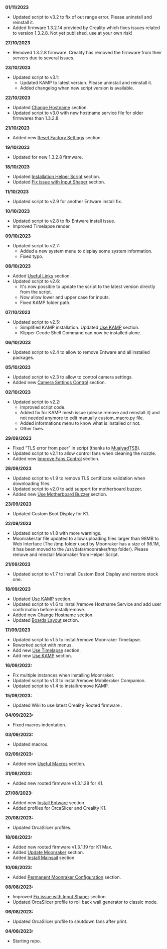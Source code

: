 **01/11/2023**
- Updated script to v3.2 to fix of out range error. Please uninstall and reinstall it.
- Added firmware 1.3.2.14 provided by Creality which fixes issues related to version 1.3.2.8. Not yet published, use at your own risk!

**27/10/2023**
- Removed 1.3.2.8 firmware. Creality has removed the firmware from their servers due to several issues.

**23/10/2023**
- Updated script to v3.1:
  - Updated KAMP to latest version. Please uninstall and reinstall it.
  - Added changelog when new script version is available.

**22/10/2023**
- Updated [Change Hostname](https://github.com/Guilouz/Creality-K1-and-K1-Max/wiki/Change-Hostname) section.
- Updated script to v3.0 with new hostname service file for older firmwares than 1.3.2.8.

**21/10/2023**
- Added new [Reset Factory Settings](https://github.com/Guilouz/Creality-K1-and-K1-Max/wiki/Reset-Factory-Settings) section.

**19/10/2023**
- Updated for new 1.3.2.8 firmware.

**18/10/2023**
- Updated [Installation Helper Script](https://github.com/Guilouz/Creality-K1-and-K1-Max/wiki/Installation-Helper-Script) section.
- Updated [Fix issue with Input Shaper](https://github.com/Guilouz/Creality-K1-and-K1-Max/wiki/Fix-issue-with-Input-Shaper) section.

**11/10/2023**
- Updated script to v2.9 for another Entware install fix.

**10/10/2023**
- Updated script to v2.8 to fix Entware install issue.
- Improved Timelapse render.

**09/10/2023**
- Updated script to v2.7:
  - Added a new system menu to display some system information.
  - Fixed typo.

**08/10/2023**
- Added [Useful Links](https://github.com/Guilouz/Creality-K1-and-K1-Max/wiki/Useful-Links) section.
- Updated script to v2.6:
  - It's now possible to update the script to the latest version directly from the script.
  - Now allow lower and upper case for inputs.
  - Fixed KAMP folder path.

**07/10/2023**
- Updated script to v2.5:
  - Simplified KAMP installation. Updated [Use KAMP](https://github.com/Guilouz/Creality-K1-and-K1-Max/wiki/Use-KAMP) section.
  - Klipper Gcode Shell Command can now be installed alone.

**06/10/2023**
- Updated script to v2.4 to allow to remove Entware and all installed packages.

**05/10/2023**
- Updated script to v2.3 to allow to control camera settings.
- Added new [Camera Settings Control](https://github.com/Guilouz/Creality-K1-and-K1-Max/wiki/Camera-Settings-Control) section.

**02/10/2023**
- Updated script to v2.2:
  - Improved script code.
  - Added fix for KAMP mesh issue (please remove and reinstall it) and not needed anymore to edit manually custom_macro.py file.
  - Added informations menu to know what is installed or not.
  - Other fixes.

**29/09/2023**
- Fixed "TLS error from peer" in script (thanks to [MuaiyadTSB](https://github.com/MuaiyadTSB)).
- Updated script to v2.1 to allow control fans when cleaning the nozzle.
- Added new [Improve Fans Control](https://github.com/Guilouz/Creality-K1-and-K1-Max/wiki/Improve-Fans-Control) section.

**28/09/2023**
- Updated script to v1.9 to remove TLS certificate validation when downloading files.
- Updated script to v2.0 to add support for motherboard buzzer.
- Added new [Use Motherboard Buzzer](https://github.com/Guilouz/Creality-K1-and-K1-Max/wiki/Use-Motherboard-Buzzer) section.

**23/09/2023**
- Updated Custom Boot Display for K1.

**22/09/2023**
- Updated script to v1.8 with more warnings.
- Moonraker.tar file updated to allow uploading files larger than 98MB to Web Interface (The /tmp folder used by Moonraker has a size of 98.1M, it has been moved to the /usr/data/moonraker/tmp folder). Please remove and reinstall Moonraker from Helper Script.

**21/09/2023**
- Updated script to v1.7 to install Custom Boot Display and restore stock one.

**18/09/2023**
- Updated [Use KAMP](https://github.com/Guilouz/Creality-K1-and-K1-Max/wiki/Use-KAMP) section.
- Updated script to v1.6 to install/remove Hostname Service and add user confirmation before install/remove.
- Added new [Change Hostname](https://github.com/Guilouz/Creality-K1-and-K1-Max/wiki/Change-Hostname) section.
- Updated [Boards Layout](https://github.com/Guilouz/Creality-K1-and-K1-Max/wiki/Boards-Layout) section.

**17/09/2023**
- Updated script to v1.5 to install/remove Moonraker Timelapse.
- Reworked script with menus.
- Add new [Use Timelapse](https://github.com/Guilouz/Creality-K1-and-K1-Max/wiki/Use-Timelapse) section.
- Add new [Use KAMP](https://github.com/Guilouz/Creality-K1-and-K1-Max/wiki/Use-KAMP) section.

**16/09/2023:**
- Fix multiple instances when installing Moonraker.
- Updated script to v1.3 to install/remove Mobileraker Companion.
- Updated script to v1.4 to install/remove KAMP.

**15/09/2023:**
- Updated Wiki to use latest Creality Rooted firmware .

**04/09/2023:**
- Fixed macros indentation.

**03/09/2023:**
- Updated macros.

**02/09/2023:**
- Added new [Useful Macros](https://github.com/Guilouz/Creality-K1-and-K1-Max/wiki/Useful-Macros) section.

**31/08/2023:**
- Added new rooted firmware v1.3.1.28 for K1.

**27/08/2023:**
- Added new [Install Entware](https://github.com/Guilouz/Creality-K1-and-K1-Max/wiki/Install-Entware) section.
- Added profiles for OrcaSlicer and Creality K1.

**20/08/2023:**
  - Updated OrcaSlicer profiles.

**18/08/2023:**
- Added new rooted firmware v1.3.1.19 for K1 Max.
- Added [Update Moonraker](https://github.com/Guilouz/Creality-K1-and-K1-Max/wiki/Update-Moonraker) section.
- Added [Install Mainsail](https://github.com/Guilouz/Creality-K1-and-K1-Max/wiki/Install-Mainsail) section.

**10/08/2023:**
- Added [Permanent Moonraker Configuration](https://github.com/Guilouz/Creality-K1-and-K1-Max/wiki/Permanent-Moonraker-Configuration) section.

**08/08/2023:**
- Improved [Fix issue with Input Shaper](https://github.com/Guilouz/Creality-K1-and-K1-Max/wiki/Fix-issue-with-Input-Shaper) section.
- Updated OrcaSlicer profile to roll back wall generator to classic mode.

**06/08/2023:**
  - Updated OrcaSlicer profile to shutdown fans after print.

**04/08/2023:**
  - Starting repo.